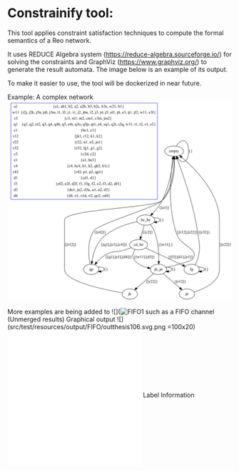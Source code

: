 # Constrainify tool:


This tool applies constraint satisfaction techniques to compute the formal semantics of a Reo network.

It uses REDUCE Algebra system (https://reduce-algebra.sourceforge.io/) for solving the constraints and GraphViz (https://www.graphviz.org/) to generate the result automata. The image below is an example of its output.

To make it easier to use, the tool will be dockerized in near future.


Example:
A complex network ![Image description](src/main/resources/graph0.png)


More examples are being added to ![](![FIFO1](src/test/resources/output) such as a FIFO channel (Unmerged results)
Graphical output
![](src/test/resources/output/FIFO/outthesis106.svg.png =100x20)
![](src/test/resources/output/FIFO/outthesis106info.txt)
Label Information
![](src/test/resources/output/FIFO/outthesislabels.txt)
